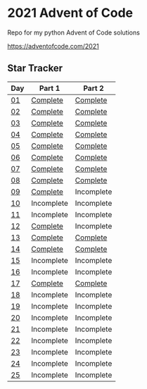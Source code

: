 # 2021 Advent of Code

Repo for my python Advent of Code solutions

https://adventofcode.com/2021

## Star Tracker

| Day                                       | Part 1                      | Part 2                      |
|-------------------------------------------|-----------------------------|-----------------------------|
| [01](https://adventofcode.com/2021/day/1) | [Complete](/day01/part1.py) | [Complete](/day01/part2.py) |
| [02](https://adventofcode.com/2021/day/2) | [Complete](/day02/part1.py) | [Complete](/day02/part2.py) |
| [03](https://adventofcode.com/2021/day/3) | [Complete](/day03/part1.py) | [Complete](/day03/part2.py) |
| [04](https://adventofcode.com/2021/day/4) | [Complete](/day04/part1.py) | [Complete](/day04/part2.py) |
| [05](https://adventofcode.com/2021/day/5) | [Complete](/day05/part1.py) | [Complete](/day05/part2.py) |
| [06](https://adventofcode.com/2021/day/6) | [Complete](/day06/part1.py) | [Complete](/day06/part2.py) |
| [07](https://adventofcode.com/2021/day/7) | [Complete](/day07/part1.py) | [Complete](/day07/part2.py) |
| [08](https://adventofcode.com/2021/day/8) | [Complete](/day08/part1.py) | [Complete](/day08/part2.py) |
| [09](https://adventofcode.com/2021/day/9) | [Complete](/day09/part1.py) | Incomplete                  |
| [10](https://adventofcode.com/2021/day/10)| Incomplete                  | Incomplete                  |
| [11](https://adventofcode.com/2021/day/11)| Incomplete                  | Incomplete                  |
| [12](https://adventofcode.com/2021/day/12)| [Complete](/day12/part1.py) | Incomplete                  |
| [13](https://adventofcode.com/2021/day/13)| [Complete](/day13/part1.py) | [Complete](/day13/part1.py) |
| [14](https://adventofcode.com/2021/day/14)| [Complete](/day14/part1.py) | [Complete](/day14/part2.py) |
| [15](https://adventofcode.com/2021/day/15)| Incomplete                  | Incomplete                  |
| [16](https://adventofcode.com/2021/day/16)| Incomplete                  | Incomplete                  |
| [17](https://adventofcode.com/2021/day/17)| [Complete](/day17/part1.py) | [Complete](/day17/part1.py) |
| [18](https://adventofcode.com/2021/day/18)| Incomplete                  | Incomplete                  |
| [19](https://adventofcode.com/2021/day/19)| Incomplete                  | Incomplete                  |
| [20](https://adventofcode.com/2021/day/20)| Incomplete                  | Incomplete                  |
| [21](https://adventofcode.com/2021/day/21)| Incomplete                  | Incomplete                  |
| [22](https://adventofcode.com/2021/day/22)| Incomplete                  | Incomplete                  |
| [23](https://adventofcode.com/2021/day/23)| Incomplete                  | Incomplete                  |
| [24](https://adventofcode.com/2021/day/24)| Incomplete                  | Incomplete                  |
| [25](https://adventofcode.com/2021/day/25)| Incomplete                  | Incomplete                  |
